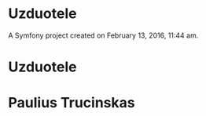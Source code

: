 Uzduotele
=========

A Symfony project created on February 13, 2016, 11:44 am.
# Uzduotele
# Paulius Trucinskas

